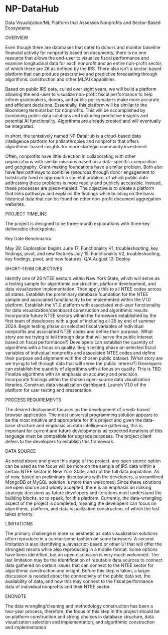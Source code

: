 # NP-DataHub
Data Visualization/ML Platform that Assesses 
Nonprofits and Sector-Based Ecosystems

OVERVIEW

Even though there are databases that cater to donors and monitor baseline financial activity for nonprofits based on documents, there is no one resource that allows the end-user to visualize fiscal performance and examine longitudinal data for each nonprofit and an entire non-profit sector, of which there are 26 as defined by the IRS. There also isn’t a sector-based platform that can produce prescriptive and predictive forecasting through algorithmic construction and other ML/AI capabilities.

Based on public IRS data, culled over eight years, we will build a platform allowing the end-user to visualize non-profit fiscal performance to help inform grantmakers, donors, and public policymakers make more accurate and efficient decisions. Essentially, this platform will be similar to the Bloomberg terminal but for nonprofits. This will be accomplished by combining public data solutions and including predictive insights and potential AI functionality. Algorithms are already created and will eventually be integrated.

In short, the tentatively named NP DataHub is a cloud-based data intelligence platform for philanthropies and nonprofits that offers algorithmic-based insights for more strategic community investment. 

Often, nonprofits have little direction in collaborating with other organizations with similar missions based on a data-specific composition and geography. Grant-making foundations have a similar problem. Both also have few pathways to combine resources through donor engagement to holistically fund or approach a societal problem, of which public data addressing these problems is more readily and publicly accessible. Instead, these processes are piece-mealed. The objective is to create a platform that links pathways and explains the findings while building on the basic historical data that can be found on other non-profit document aggregation websites.

PROJECT TIMELINE

The project is designed to be three-month explorations with three key deliverable checkpoints:

Key Date Benchmarks

May 28: Exploration begins
June 17: Functionality V1, troubleshooting, key findings, pivot, and new features
July 15: Functionality V2, troubleshooting, key findings, pivot, and new features, Q/A
August 12: Deploy

SHORT-TERM OBJECTIVES

Identify one of 26 NTEE sectors within New York State, which will serve as a testing sample for algorithmic construction, platform development, and data visualization implementation. Then apply this to all NTEE codes across all states.
Establish the preliminary database foundation for the NTEE sample and associated functionality to be implemented within the V1.0 platform.
Establish the V1.0 platform with associated end-user functionality for data visualization/dashboard construction and algorithmic results.
Incorporate future NTEE sectors within the framework established by the first team of developers with a goal of including all 26 by end of summer 2024.
Begin testing phase on selected fiscal variables of individual nonprofits and associated NTEE codes and define their purpose. (What story are we trying to tell through data that will serve the public interest based on fiscal performance?) Developers can establish the quantity of algorithms with a focus on quality. 
Begin testing phase on selected fiscal variables of individual nonprofits and associated NTEE codes and define their purpose and alignment with the chosen public dataset. (What story are we trying to tell through data that will serve the public interest?) Developers can establish the quantity of algorithms with a focus on quality. This is TBD.
Finalize algorithms with an emphasis on accuracy and precision.
Incorporate findings within the chosen open-source data visualization libraries.
Construct data visualization dashboard.
Launch V1.0 of the platform for user testing and presentation.  

PROCESS REQUIREMENTS

The desired deployment focuses on the development of a web-based browser application. The most universal programming solution appears to be the most intuitive and appropriate for this project and given the data-base structure and emphasis on data intelligence gathering, this is important for current and future developments as expected iterations of this language must be compatible for upgrade purposes. The project client defers to the developers to establish this framework. 

DATA SOURCE

As noted above and given this stage of the project, any open source option can be used as the focus will be more on the sample of IRS data within a certain NTEE sector in New York State, and not the full data population. As of now, based on preliminary discussions with the developers, a streamlined MongoDB or MySQL solution is more than welcomed. Since these solutions are open source and widely accepted, there is an emphasis on making strategic decisions as future developers and iterations must understand the building blocks, so to speak, for this platform. Currently, the data-wrangling aspect of the project is completed, meaning the developers can focus on algorithmic, platform, and data visualization construction, of which the last takes priority. 

LIMITATIONS

The primary challenge is more so aesthetic as data visualization solutions often reproduce in a cumbersome fashion on some browsers. A second limitation is also identifying a Javascript-based or other UI that will offer the strongest results while also reproducing in a mobile format. Some options have been identified, but an open discussion is very much welcomed. The last limitation may be the identification of reputable data sources to connect data gathered on certain issues that can connect to the NTEE sector for algorithmic construction and insight. Before this step is taken, a larger discussion is needed about the connectivity of the public data set, the availability of data, and how this may connect to the fiscal performance data of individual nonprofits and their NTEE sector. 

ENDNOTE

The data wrangling/cleaning and methodology construction has been a two-year process, therefore, the focus of this step in the project should be on platform construction and strong choices in database structure, data visualization selection and implementation, and algorithmic construction and implementation. 
